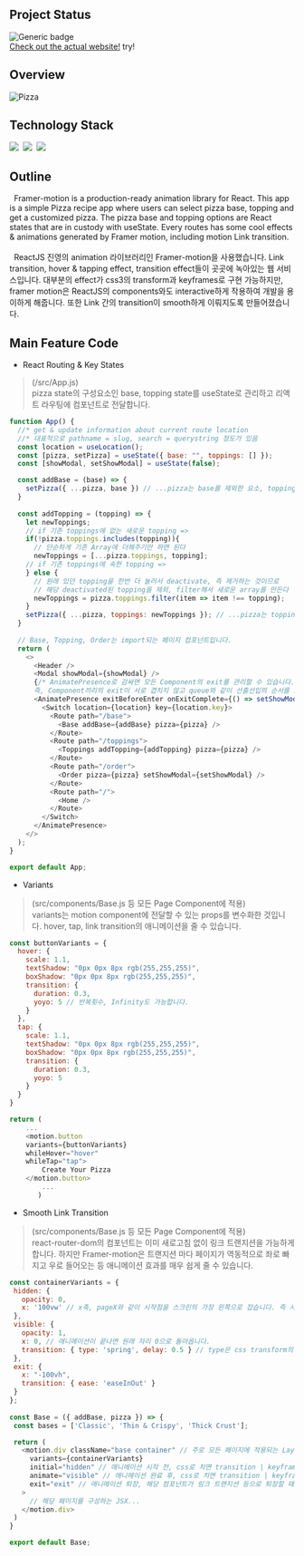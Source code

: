 ## Project Status
![Generic badge](https://img.shields.io/badge/build-passing-green.svg) <br/>
[Check out the actual website!](https://beegramin9.github.io/React-FramerMotion/) try!

## Overview
![Pizza](https://user-images.githubusercontent.com/58083434/130402775-9caaa1d4-54e7-44ff-8c4e-b07cf9940318.gif)

## Technology Stack
<img src="https://img.shields.io/badge/React-61DAFB?style=flat-square&logo=React&logoColor=white"/></a>&nbsp;
<img src="https://img.shields.io/badge/Framer-df0eb1?style=flat-square&logo=Framer&logoColor=white"/>&nbsp;
<img src="https://img.shields.io/badge/StyledComponents-DB7093?style=flat-square&logo=Styled-Components&logoColor=white"/></a>

## Outline
&nbsp; Framer-motion is a production-ready animation library for React. This app is a simple Pizza recipe app where users can select pizza base, topping and get a customized pizza. The pizza base and topping options are React states that are in custody with useState. Every routes has some cool effects & animations generated by Framer motion, including motion Link transition. 
<br/><br/>
&nbsp; ReactJS 진영의 animation 라이브러리인 Framer-motion을 사용했습니다. Link transition, hover & tapping effect, transition effect들이 곳곳에 녹아있는 웹 서비스입니다. 대부분의 effect가 css3의 transform과 keyframes로 구현 가능하지만, framer motion은 ReactJS의 components와도 interactive하게 작용하여 개발을 용이하게 해줍니다. 또한 Link 간의 transition이 smooth하게 이뤄지도록 만들어졌습니다.

## Main Feature Code
- React Routing & Key States <br/>
> (/src/App.js) <br/>
> pizza state의 구성요소인 base, topping state를 useState로 관리하고 리액트 라우팅에 컴포넌트로 전달합니다.
```js
function App() {
  //* get & update information about current route location
  //* 대표적으로 pathname = slug, search = querystring 정도가 있음
  const location = useLocation(); 
  const [pizza, setPizza] = useState({ base: "", toppings: [] });
  const [showModal, setShowModal] = useState(false);

  const addBase = (base) => {
    setPizza({ ...pizza, base }) // ...pizza는 base를 제외한 요소, toppings: [...] 입니다.
  }
  
  const addTopping = (topping) => {
    let newToppings;
    // if 기존 toppings에 없는 새로운 topping =>
    if(!pizza.toppings.includes(topping)){
      // 단순하게 기존 Array에 더해주기만 하면 된다
      newToppings = [...pizza.toppings, topping]; 
    // if 기존 toppings에 속한 topping =>
    } else {
      // 원래 있던 topping을 한번 더 눌러서 deactivate, 즉 제거하는 것이므로
      // 해당 deactivated된 topping을 제외, filter해서 새로운 array를 만든다
      newToppings = pizza.toppings.filter(item => item !== topping);
    }
    setPizza({ ...pizza, toppings: newToppings }); // ...pizza는 toppings를 제외한 요소, base: "..."입니다.
  }
  
  // Base, Topping, Order는 import되는 페이지 컴포넌트입니다.
  return (
    <>
      <Header />
      <Modal showModal={showModal} />
      {/* AnimatePresence로 감싸면 모든 Component의 exit를 관리할 수 있습니다.
      즉, Component끼리의 exit이 서로 겹치지 않고 queue와 같이 선출선입의 순서를 보장합니다. */} 
      <AnimatePresence exitBeforeEnter onExitComplete={() => setShowModal(false)}> 
        <Switch location={location} key={location.key}>
          <Route path="/base">
            <Base addBase={addBase} pizza={pizza} />
          </Route>
          <Route path="/toppings">
            <Toppings addTopping={addTopping} pizza={pizza} />
          </Route>
          <Route path="/order">
            <Order pizza={pizza} setShowModal={setShowModal} />
          </Route>
          <Route path="/">
            <Home />
          </Route>
        </Switch>
      </AnimatePresence>
    </>
  );
}

export default App;
```
- Variants <br/>
> (src/components/Base.js 등 모든 Page Component에 적용) <br/>
> variants는 motion component에 전달할 수 있는 props를 변수화한 것입니다. hover, tap, link transition의 애니메이션을 줄 수 있습니다. 
```js
const buttonVariants = {
  hover: {
    scale: 1.1,
    textShadow: "0px 0px 8px rgb(255,255,255)",
    boxShadow: "0px 0px 8px rgb(255,255,255)",
    transition: {
      duration: 0.3,
      yoyo: 5 // 반복횟수, Infinity도 가능합니다.
    }
  },
  tap: {
    scale: 1.1,
    textShadow: "0px 0px 8px rgb(255,255,255)",
    boxShadow: "0px 0px 8px rgb(255,255,255)",
    transition: {
      duration: 0.3,
      yoyo: 5
    }
  }
}

return (
    ...
    <motion.button
    variants={buttonVariants}
    whileHover="hover"
    whileTap="tap">
        Create Your Pizza
    </motion.button>
        ...
       )
```


- Smooth Link Transition <br/>
> (src/components/Base.js 등 모든 Page Component에 적용) <br/>
> react-router-dom의 <Link> 컴포넌트는 이미 새로고침 없이 링크 트랜지션을 가능하게 합니다. 하지만 Framer-motion은 트랜지션 마다 페이지가 역동적으로 좌로 빠지고 우로 들어오는 등 애니메이션 효과를 매우 쉽게 줄 수 있습니다.
  
 ```js
 const containerVariants = {
  hidden: { 
    opacity: 0, 
    x: '100vw' // x축, pageX와 같이 시작점을 스크린의 가장 왼쪽으로 잡습니다. 즉 시작점이 100vw인 것은 시작점일 땐 보이지 않는 것입니다.
  },
  visible: { 
    opacity: 1, 
    x: 0, // 애니메이션이 끝나면 원래 자리 0으로 돌아옵니다. 
    transition: { type: 'spring', delay: 0.5 } // type은 css transform의 ease-in-out, cubic-bezier 와 같이 속도를 조절하는 기능입니다.
  },
  exit: {
    x: "-100vh",
    transition: { ease: 'easeInOut' }
  }
};
  
 const Base = ({ addBase, pizza }) => {
  const bases = ['Classic', 'Thin & Crispy', 'Thick Crust'];

  return (
    <motion.div className="base container" // 주로 모든 페이지에 적용되는 Layout 컴포넌트마다 링크 트랜지션을 주면 수월합니다.
      variants={containerVariants}
      initial="hidden" // 애니메이션 시작 전, css로 치면 transition | keyframes 시작 전입니다.
      animate="visible" // 애니메이션 완료 후, css로 치면 transition | keyframes 가 다 완료된 상태입니다.
      exit="exit" // 애니메이션 퇴장, 해당 컴포넌트가 링크 트랜지션 등으로 퇴장할 때 줄 수 있는 애니메이션입니다.
    >
      // 해당 페이지를 구성하는 JSX...
    </motion.div>
  )
}

export default Base;
 ```
